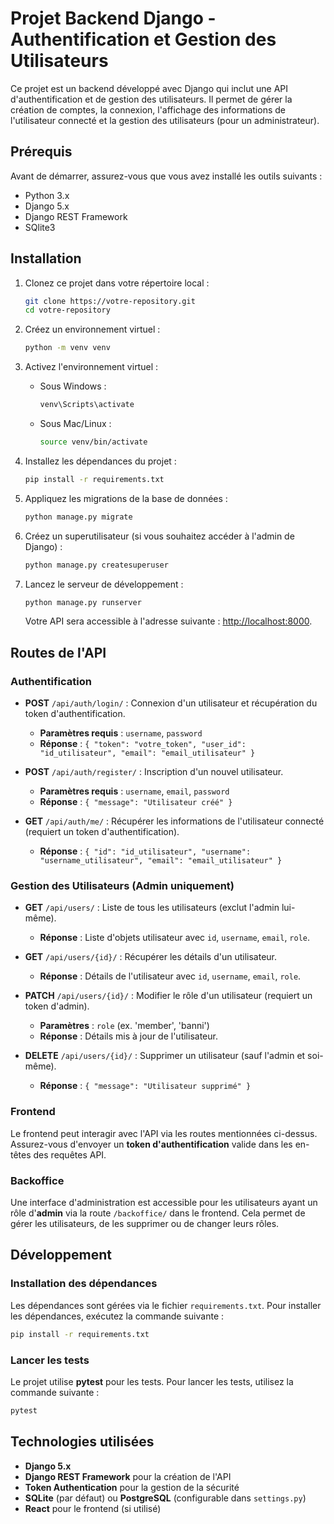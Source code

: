 # Projet Backend Django - Authentification et Gestion des Utilisateurs

Ce projet est un backend développé avec Django qui inclut une API d'authentification et de gestion des utilisateurs. Il permet de gérer la création de comptes, la connexion, l'affichage des informations de l'utilisateur connecté et la gestion des utilisateurs (pour un administrateur).

## Prérequis

Avant de démarrer, assurez-vous que vous avez installé les outils suivants :

* Python 3.x
* Django 5.x
* Django REST Framework
* SQlite3

## Installation

1. Clonez ce projet dans votre répertoire local :

   ```bash
   git clone https://votre-repository.git
   cd votre-repository
   ```

2. Créez un environnement virtuel :

   ```bash
   python -m venv venv
   ```

3. Activez l'environnement virtuel :

   * Sous Windows :

     ```bash
     venv\Scripts\activate
     ```
   * Sous Mac/Linux :

     ```bash
     source venv/bin/activate
     ```

4. Installez les dépendances du projet :

   ```bash
   pip install -r requirements.txt
   ```

5. Appliquez les migrations de la base de données :

   ```bash
   python manage.py migrate
   ```

6. Créez un superutilisateur (si vous souhaitez accéder à l'admin de Django) :

   ```bash
   python manage.py createsuperuser
   ```

7. Lancez le serveur de développement :

   ```bash
   python manage.py runserver
   ```

   Votre API sera accessible à l'adresse suivante : [http://localhost:8000](http://localhost:8000).

## Routes de l'API

### Authentification

* **POST** `/api/auth/login/` : Connexion d'un utilisateur et récupération du token d'authentification.

  * **Paramètres requis** : `username`, `password`
  * **Réponse** : `{ "token": "votre_token", "user_id": "id_utilisateur", "email": "email_utilisateur" }`

* **POST** `/api/auth/register/` : Inscription d'un nouvel utilisateur.

  * **Paramètres requis** : `username`, `email`, `password`
  * **Réponse** : `{ "message": "Utilisateur créé" }`

* **GET** `/api/auth/me/` : Récupérer les informations de l'utilisateur connecté (requiert un token d'authentification).

  * **Réponse** : `{ "id": "id_utilisateur", "username": "username_utilisateur", "email": "email_utilisateur" }`

### Gestion des Utilisateurs (Admin uniquement)

* **GET** `/api/users/` : Liste de tous les utilisateurs (exclut l'admin lui-même).

  * **Réponse** : Liste d'objets utilisateur avec `id`, `username`, `email`, `role`.

* **GET** `/api/users/{id}/` : Récupérer les détails d'un utilisateur.

  * **Réponse** : Détails de l'utilisateur avec `id`, `username`, `email`, `role`.

* **PATCH** `/api/users/{id}/` : Modifier le rôle d'un utilisateur (requiert un token d'admin).

  * **Paramètres** : `role` (ex. 'member', 'banni')
  * **Réponse** : Détails mis à jour de l'utilisateur.

* **DELETE** `/api/users/{id}/` : Supprimer un utilisateur (sauf l'admin et soi-même).

  * **Réponse** : `{ "message": "Utilisateur supprimé" }`

### Frontend

Le frontend peut interagir avec l'API via les routes mentionnées ci-dessus. Assurez-vous d'envoyer un **token d'authentification** valide dans les en-têtes des requêtes API.

### Backoffice

Une interface d'administration est accessible pour les utilisateurs ayant un rôle d'**admin** via la route `/backoffice/` dans le frontend. Cela permet de gérer les utilisateurs, de les supprimer ou de changer leurs rôles.

## Développement

### Installation des dépendances

Les dépendances sont gérées via le fichier `requirements.txt`. Pour installer les dépendances, exécutez la commande suivante :

```bash
pip install -r requirements.txt
```

### Lancer les tests

Le projet utilise **pytest** pour les tests. Pour lancer les tests, utilisez la commande suivante :

```bash
pytest
```

## Technologies utilisées

* **Django 5.x**
* **Django REST Framework** pour la création de l'API
* **Token Authentication** pour la gestion de la sécurité
* **SQLite** (par défaut) ou **PostgreSQL** (configurable dans `settings.py`)
* **React** pour le frontend (si utilisé)

